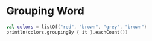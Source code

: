 # Grouping Word

```kotlin
val colors = listOf("red", "brown", "grey", "brown")
println(colors.groupingBy { it }.eachCount())
```
